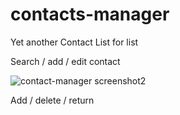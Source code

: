 # contacts-manager
Yet another Contact List for list

Search / add / edit contact

![contact-manager screenshot2](https://user-images.githubusercontent.com/83709744/124781364-ed47b780-df75-11eb-9efb-2a304e435001.PNG)


Add / delete / return
